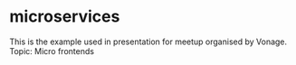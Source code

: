 # microservices

This is the example used in presentation for meetup organised by Vonage.
Topic: Micro frontends